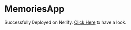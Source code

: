 # MemoriesApp

Successfully Deployed on Netlify. [Click Here](https://condescending-liskov-453ed5.netlify.app/) to have a look.
